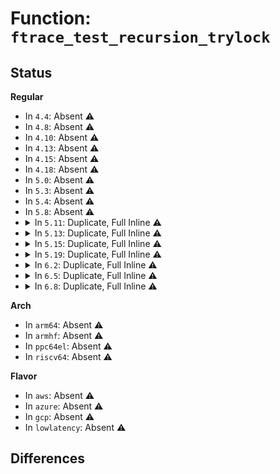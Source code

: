 # Function: <code>ftrace_test_recursion_trylock</code>

## Status
<b>Regular</b>
<ul>
<li>
In <code>4.4</code>: Absent ⚠️
</li>
<li>
In <code>4.8</code>: Absent ⚠️
</li>
<li>
In <code>4.10</code>: Absent ⚠️
</li>
<li>
In <code>4.13</code>: Absent ⚠️
</li>
<li>
In <code>4.15</code>: Absent ⚠️
</li>
<li>
In <code>4.18</code>: Absent ⚠️
</li>
<li>
In <code>5.0</code>: Absent ⚠️
</li>
<li>
In <code>5.3</code>: Absent ⚠️
</li>
<li>
In <code>5.4</code>: Absent ⚠️
</li>
<li>
In <code>5.8</code>: Absent ⚠️
</li>
<li>
<details>
<summary>In <code>5.11</code>: Duplicate, Full Inline ⚠️</summary>

**Collision:** Static Duplication

**Inline:** Full

**Transformation:** False

**Instances:**

```
In arch/x86/kernel/kprobes/ftrace.c (ffffffff8107b122)
Location: include/linux/trace_recursion.h:214
Inline: True
Inline callers:
  - arch/x86/kernel/kprobes/ftrace.c:kprobe_ftrace_handler
```
```
In kernel/livepatch/patch.c (ffffffff81135cdd)
Location: include/linux/trace_recursion.h:214
Inline: True
Inline callers:
  - kernel/livepatch/patch.c:klp_ftrace_handler
```
```
In kernel/trace/trace_functions.c (ffffffff811c7cf9)
Location: include/linux/trace_recursion.h:214
Inline: True
Inline callers:
  - kernel/trace/trace_functions.c:function_trace_call
```
```
In kernel/trace/trace_event_perf.c (ffffffff811d56c6)
Location: include/linux/trace_recursion.h:214
Inline: True
Inline callers:
  - kernel/trace/trace_event_perf.c:perf_ftrace_function_call
```
</details>
</li>
<li>
<details>
<summary>In <code>5.13</code>: Duplicate, Full Inline ⚠️</summary>

**Collision:** Static Duplication

**Inline:** Full

**Transformation:** False

**Instances:**

```
In arch/x86/kernel/kprobes/ftrace.c (ffffffff8107c32f)
Location: include/linux/trace_recursion.h:214
Inline: True
Inline callers:
  - arch/x86/kernel/kprobes/ftrace.c:kprobe_ftrace_handler
```
```
In kernel/livepatch/patch.c (ffffffff81136b03)
Location: include/linux/trace_recursion.h:214
Inline: True
Inline callers:
  - kernel/livepatch/patch.c:klp_ftrace_handler
```
```
In kernel/trace/trace_functions.c (ffffffff811c9457)
Location: include/linux/trace_recursion.h:214
Inline: True
Inline callers:
  - kernel/trace/trace_functions.c:function_no_repeats_trace_call
  - kernel/trace/trace_functions.c:function_trace_call
```
```
In kernel/trace/trace_event_perf.c (ffffffff811d6be6)
Location: include/linux/trace_recursion.h:214
Inline: True
Inline callers:
  - kernel/trace/trace_event_perf.c:perf_ftrace_function_call
```
</details>
</li>
<li>
<details>
<summary>In <code>5.15</code>: Duplicate, Full Inline ⚠️</summary>

**Collision:** Static Duplication

**Inline:** Full

**Transformation:** False

**Instances:**

```
In arch/x86/kernel/kprobes/ftrace.c (ffffffff8108a47f)
Location: include/linux/trace_recursion.h:183
Inline: True
Inline callers:
  - arch/x86/kernel/kprobes/ftrace.c:kprobe_ftrace_handler
```
```
In kernel/livepatch/patch.c (ffffffff81159744)
Location: include/linux/trace_recursion.h:183
Inline: True
Inline callers:
  - kernel/livepatch/patch.c:klp_ftrace_handler
```
```
In kernel/trace/trace_functions.c (ffffffff811f4eba)
Location: include/linux/trace_recursion.h:183
Inline: True
Inline callers:
  - kernel/trace/trace_functions.c:function_no_repeats_trace_call
  - kernel/trace/trace_functions.c:function_trace_call
```
```
In kernel/trace/trace_event_perf.c (ffffffff81203b05)
Location: include/linux/trace_recursion.h:183
Inline: True
Inline callers:
  - kernel/trace/trace_event_perf.c:perf_ftrace_function_call
```
</details>
</li>
<li>
<details>
<summary>In <code>5.19</code>: Duplicate, Full Inline ⚠️</summary>

**Collision:** Static Duplication

**Inline:** Full

**Transformation:** False

**Instances:**

```
In arch/x86/kernel/ftrace.c (ffffffff81095084)
Location: include/linux/trace_recursion.h:192
Inline: True
Inline callers:
  - arch/x86/kernel/ftrace.c:prepare_ftrace_return
```
```
In arch/x86/kernel/kprobes/ftrace.c (ffffffff8109a9cf)
Location: include/linux/trace_recursion.h:192
Inline: True
Inline callers:
  - arch/x86/kernel/kprobes/ftrace.c:kprobe_ftrace_handler
```
```
In kernel/livepatch/patch.c (ffffffff81182d04)
Location: include/linux/trace_recursion.h:192
Inline: True
Inline callers:
  - kernel/livepatch/patch.c:klp_ftrace_handler
```
```
In kernel/trace/trace_functions.c (ffffffff8122e05f)
Location: include/linux/trace_recursion.h:192
Inline: True
Inline callers:
  - kernel/trace/trace_functions.c:function_no_repeats_trace_call
  - kernel/trace/trace_functions.c:function_trace_call
```
```
In kernel/trace/trace_event_perf.c (ffffffff8123eed0)
Location: include/linux/trace_recursion.h:192
Inline: True
Inline callers:
  - kernel/trace/trace_event_perf.c:perf_ftrace_function_call
```
```
In kernel/trace/fprobe.c (ffffffff81268584)
Location: include/linux/trace_recursion.h:192
Inline: True
```
</details>
</li>
<li>
<details>
<summary>In <code>6.2</code>: Duplicate, Full Inline ⚠️</summary>

**Collision:** Static Duplication

**Inline:** Full

**Transformation:** False

**Instances:**

```
In arch/x86/kernel/ftrace.c (ffffffff810aab64)
Location: include/linux/trace_recursion.h:192
Inline: True
Inline callers:
  - arch/x86/kernel/ftrace.c:prepare_ftrace_return
```
```
In arch/x86/kernel/kprobes/ftrace.c (ffffffff810b140f)
Location: include/linux/trace_recursion.h:192
Inline: True
Inline callers:
  - arch/x86/kernel/kprobes/ftrace.c:kprobe_ftrace_handler
```
```
In kernel/livepatch/patch.c (ffffffff811bdd54)
Location: include/linux/trace_recursion.h:192
Inline: True
Inline callers:
  - kernel/livepatch/patch.c:klp_ftrace_handler
```
```
In kernel/trace/trace_functions.c (ffffffff81279f1f)
Location: include/linux/trace_recursion.h:192
Inline: True
Inline callers:
  - kernel/trace/trace_functions.c:function_no_repeats_trace_call
  - kernel/trace/trace_functions.c:function_trace_call
```
```
In kernel/trace/trace_event_perf.c (ffffffff8128c940)
Location: include/linux/trace_recursion.h:192
Inline: True
Inline callers:
  - kernel/trace/trace_event_perf.c:perf_ftrace_function_call
```
```
In kernel/trace/fprobe.c (ffffffff812ba7c4)
Location: include/linux/trace_recursion.h:192
Inline: True
```
</details>
</li>
<li>
<details>
<summary>In <code>6.5</code>: Duplicate, Full Inline ⚠️</summary>

**Collision:** Static Duplication

**Inline:** Full

**Transformation:** False

**Instances:**

```
In arch/x86/kernel/ftrace.c (ffffffff810adf13)
Location: include/linux/trace_recursion.h:210
Inline: True
Inline callers:
  - arch/x86/kernel/ftrace.c:prepare_ftrace_return
```
```
In arch/x86/kernel/kprobes/ftrace.c (ffffffff810b43bf)
Location: include/linux/trace_recursion.h:210
Inline: True
Inline callers:
  - arch/x86/kernel/kprobes/ftrace.c:kprobe_ftrace_handler
```
```
In kernel/livepatch/patch.c (ffffffff811d0742)
Location: include/linux/trace_recursion.h:210
Inline: True
Inline callers:
  - kernel/livepatch/patch.c:klp_ftrace_handler
```
```
In kernel/trace/trace_functions.c (ffffffff8129195a)
Location: include/linux/trace_recursion.h:210
Inline: True
Inline callers:
  - kernel/trace/trace_functions.c:function_no_repeats_trace_call
  - kernel/trace/trace_functions.c:function_trace_call
```
```
In kernel/trace/trace_event_perf.c (ffffffff812a9872)
Location: include/linux/trace_recursion.h:210
Inline: True
Inline callers:
  - kernel/trace/trace_event_perf.c:perf_ftrace_function_call
```
```
In kernel/trace/fprobe.c (ffffffff812ddd06)
Location: include/linux/trace_recursion.h:210
Inline: True
```
</details>
</li>
<li>
<details>
<summary>In <code>6.8</code>: Duplicate, Full Inline ⚠️</summary>

**Collision:** Static Duplication

**Inline:** Full

**Transformation:** False

**Instances:**

```
In arch/x86/kernel/ftrace.c (ffffffff810b4a93)
Location: include/linux/trace_recursion.h:210
Inline: True
Inline callers:
  - arch/x86/kernel/ftrace.c:prepare_ftrace_return
```
```
In arch/x86/kernel/kprobes/ftrace.c (ffffffff810bb81f)
Location: include/linux/trace_recursion.h:210
Inline: True
Inline callers:
  - arch/x86/kernel/kprobes/ftrace.c:kprobe_ftrace_handler
```
```
In kernel/livepatch/patch.c (ffffffff811e5392)
Location: include/linux/trace_recursion.h:210
Inline: True
Inline callers:
  - kernel/livepatch/patch.c:klp_ftrace_handler
```
```
In kernel/trace/trace_functions.c (ffffffff812acf6a)
Location: include/linux/trace_recursion.h:210
Inline: True
Inline callers:
  - kernel/trace/trace_functions.c:function_no_repeats_trace_call
  - kernel/trace/trace_functions.c:function_trace_call
```
```
In kernel/trace/trace_event_perf.c (ffffffff812c5582)
Location: include/linux/trace_recursion.h:210
Inline: True
Inline callers:
  - kernel/trace/trace_event_perf.c:perf_ftrace_function_call
```
```
In kernel/trace/fprobe.c (ffffffff812fbdf6)
Location: include/linux/trace_recursion.h:210
Inline: True
```
</details>
</li>
</ul>
<b>Arch</b>
<ul>
<li>
In <code>arm64</code>: Absent ⚠️
</li>
<li>
In <code>armhf</code>: Absent ⚠️
</li>
<li>
In <code>ppc64el</code>: Absent ⚠️
</li>
<li>
In <code>riscv64</code>: Absent ⚠️
</li>
</ul>
<b>Flavor</b>
<ul>
<li>
In <code>aws</code>: Absent ⚠️
</li>
<li>
In <code>azure</code>: Absent ⚠️
</li>
<li>
In <code>gcp</code>: Absent ⚠️
</li>
<li>
In <code>lowlatency</code>: Absent ⚠️
</li>
</ul>

## Differences

